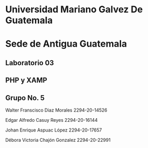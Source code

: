 # Universidad Mariano Galvez De Guatemala
# Sede de Antigua Guatemala 

## Laboratorio 03
##  PHP y XAMP
## Grupo No. 5

Walter Franscisco Diaz Morales 2294-20-14526

Edgar Alfredo Casuy Reyes 2294-20-16144

Johan Enrique Aspuac López 2294-20-17657

Débora Victoria Chajón Gonzalez  2294-20-22991